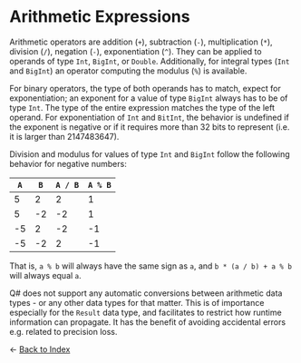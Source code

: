 # Arithmetic Expressions

Arithmetic operators are addition (`+`), subtraction (`-`), multiplication (`*`), division (`/`), negation (`-`), exponentiation (`^`). 
They can be applied to operands of type `Int`, `BigInt`, or `Double`. Additionally, for integral types (`Int` and `BigInt`) an operator computing the modulus (`%`) is available. 

For binary operators, the type of both operands has to match, expect for exponentiation; an exponent for a value of type `BigInt` always has to be of type `Int`. 
The type of the entire expression matches the type of the left operand. 
For exponentiation of `Int` and `BitInt`, the behavior is undefined if the exponent is negative or if it requires more than 32 bits to represent (i.e. it is larger than 2147483647). 

Division and modulus for values of type `Int` and `BigInt` follow the following behavior for
negative numbers:

 `A` | `B` | `A / B` | `A % B`
---------|----------|---------|---------
 5 | 2 | 2 | 1
 5 | -2 | -2 | 1
 -5 | 2 | -2 | -1
 -5 | -2 | 2 | -1

That is, `a % b` will always have the same sign as `a`,
and `b * (a / b) + a % b` will always equal `a`.

Q# does not support any automatic conversions between arithmetic data types - or any other data types for that matter. This is of importance especially for the `Result` data type, and facilitates to restrict how runtime information can propagate. It has the benefit of avoiding accidental errors e.g. related to precision loss. 


← [Back to Index](https://github.com/microsoft/qsharp-language/tree/main/Specifications/Language#index)